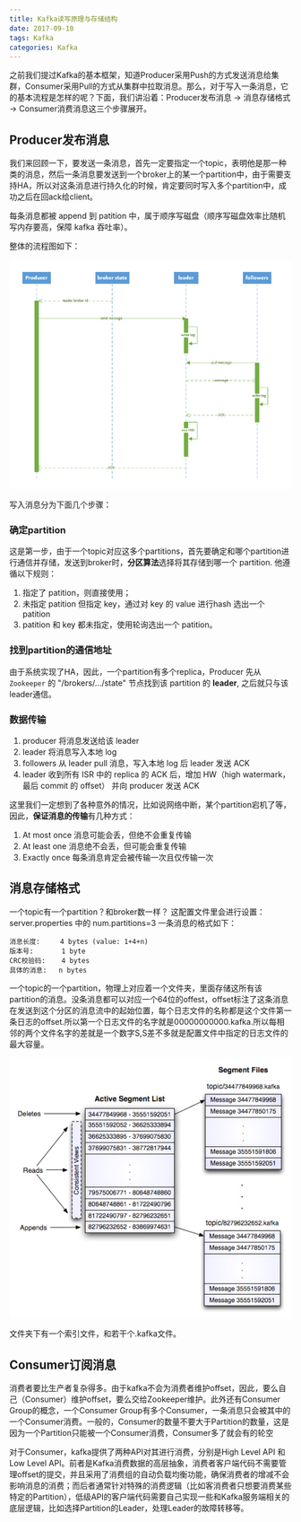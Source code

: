 ```yaml
---
title: Kafka读写原理与存储结构
date: 2017-09-10
tags: Kafka
categories: Kafka
---
```


之前我们提过Kafka的基本框架，知道Producer采用Push的方式发送消息给集群，Consumer采用Pull的方式从集群中拉取消息。那么，对于写入一条消息，它的基本流程是怎样的呢？下面，我们讲沿着：Producer发布消息 -> 消息存储格式 -> Consumer消费消息这三个步骤展开。

## Producer发布消息

我们来回顾一下，要发送一条消息，首先一定要指定一个topic，表明他是那一种类的消息，然后一条消息要发送到一个broker上的某一个partition中，由于需要支持HA，所以对这条消息进行持久化的时候，肯定要同时写入多个partition中，成功之后在回ack给client。

每条消息都被 append 到 patition 中，属于顺序写磁盘（顺序写磁盘效率比随机写内存要高，保障 kafka 吞吐率）。

整体的流程图如下：

![](/images/kafka_03.png)

写入消息分为下面几个步骤：

### 确定partition

这是第一步，由于一个topic对应这多个partitions，首先要确定和哪个partition进行通信并存储，发送到broker时，**分区算法**选择将其存储到哪一个 partition. 他遵循以下规则：

1. 指定了 patition，则直接使用；
2. 未指定 patition 但指定 key，通过对 key 的 value 进行hash 选出一个 patition
3. patition 和 key 都未指定，使用轮询选出一个 patition。

### 找到partition的通信地址

由于系统实现了HA，因此，一个partition有多个replica，Producer 先从 `Zookeeper` 的 "/brokers/.../state" 节点找到该 partition 的 **leader**, 之后就只与该leader通信。

### 数据传输

1. producer 将消息发送给该 leader
2. leader 将消息写入本地 log
3. followers 从 leader pull 消息，写入本地 log 后 leader 发送 ACK
4. leader 收到所有 ISR 中的 replica 的 ACK 后，增加 HW（high watermark，最后 commit 的 offset） 并向 producer 发送 ACK

这里我们一定想到了各种意外的情况，比如说网络中断，某个partition宕机了等，因此，**保证消息的传输**有几种方式：

1. At most once 消息可能会丢，但绝不会重复传输
2. At least one 消息绝不会丢，但可能会重复传输
3. Exactly once 每条消息肯定会被传输一次且仅传输一次

## 消息存储格式

一个topic有一个partition？和broker数一样？ 这配置文件里会进行设置： server.properties 中的 num.partitions=3 
一条消息的格式如下：
```
消息长度:     4 bytes (value: 1+4+n)   
版本号:       1 byte  
CRC校验码:    4 bytes  
具体的消息:   n bytes  
```
一个topic的一个partition，物理上对应着一个文件夹，里面存储这所有该partition的消息。没条消息都可以对应一个64位的offest，offset标注了这条消息在发送到这个分区的消息流中的起始位置，每个日志文件的名称都是这个文件第一条日志的offset.所以第一个日志文件的名字就是00000000000.kafka.所以每相邻的两个文件名字的差就是一个数字S,S差不多就是配置文件中指定的日志文件的最大容量。

![](/images/kafka_04.png)

文件夹下有一个索引文件，和若干个.kafka文件。

## Consumer订阅消息

消费者要比生产者复杂得多。由于kafka不会为消费者维护offset，因此，要么自己（Consumer）维护offset，要么交给Zookeeper维护。此外还有Consumer Group的概念，一个Consumer Group有多个Consumer，一条消息只会被其中的一个Consumer消费。一般的，Consumer的数量不要大于Partition的数量，这是因为一个Partition只能被一个Consumer消费，Consumer多了就会有的轮空

对于Consumer，kafka提供了两种API对其进行消费，分别是High Level API 和 Low Level API。前者是Kafka消费数据的高层抽象，消费者客户端代码不需要管理offset的提交，并且采用了消费组的自动负载均衡功能，确保消费者的增减不会影响消息的消费；而后者通常针对特殊的消费逻辑（比如客消费者只想要消费某些特定的Partition），低级API的客户端代码需要自己实现一些和Kafka服务端相关的底层逻辑，比如选择Partition的Leader，处理Leader的故障转移等。
